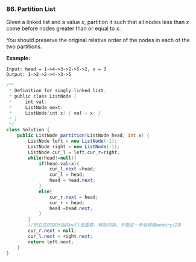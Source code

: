 ### 86. Partition List

Given a linked list and a value *x*, partition it such that all nodes less than *x* come before nodes greater than or equal to *x*.

You should preserve the original relative order of the nodes in each of the two partitions.

**Example:**

```
Input: head = 1->4->3->2->5->2, x = 3
Output: 1->2->2->4->3->5
```

~~~java
/**
 * Definition for singly-linked list.
 * public class ListNode {
 *     int val;
 *     ListNode next;
 *     ListNode(int x) { val = x; }
 * }
 */
class Solution {
    public ListNode partition(ListNode head, int x) {
        ListNode left = new ListNode(-1);
        ListNode right = new ListNode(-1);
        ListNode cur_l = left,cur_r=right;
        while(head!=null){
            if(head.val<x){
                cur_l.next =head;
                cur_l = head;
                head = head.next;
            }
            else{
                cur_r.next = head;
                cur_r = head;
                head =head.next;
            }
        }
        //把右边的指针指向null很重要，释放内存。不做这一步会导致memory过多
        cur_r.next = null;
        cur_l.next = right.next;
        return left.next;
    }
}
~~~

